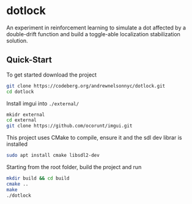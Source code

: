 # dotlock

An experiment in reinforcement learning to simulate a dot affected by a double-drift function and build a toggle-able localization stabilization solution.

## Quick-Start

To get started download the project
```bash
git clone https://codeberg.org/andrewnelsonnyc/dotlock.git
cd dotlock
```

Install imgui into `./external/`
```bash
mkidr external
cd external
git clone https://github.com/ocorunt/imgui.git
```

This project uses CMake to compile, ensure it and the sdl dev librar is installed
```bash
sudo apt install cmake libsdl2-dev
```

Starting from the root folder, build the project and run
```bash
mkdir build && cd build
cmake ..
make
./dotlock
```
